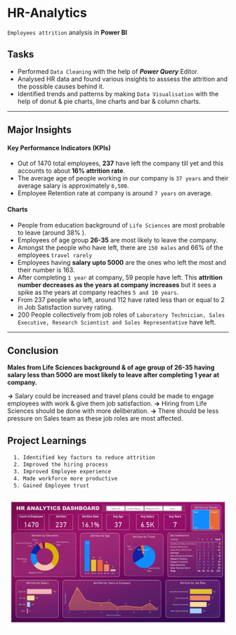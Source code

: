 # HR-Analytics

``Employees attrition`` analysis in **Power BI**  

## Tasks 

- Performed ``Data Cleaning`` with the help of ***Power Query*** Editor.
- Analysed HR data and found various insights to asssess the attrition and the possible causes behind it.
- Identified trends and patterns by making ``Data Visualisation`` with the help of donut & pie charts, line charts and bar & column charts.

***
  
## Major Insights

#### Key Performance Indicators (KPIs)

- Out of 1470 total employees, **237** have left the company till yet and this accounts to about **16% attrition rate**.
- The average age of people working in our company is ``37 years`` and their average salary is approximately ``6,500``.
- Employee Retention rate at company is around ``7 years`` on average.

#### Charts

- People from education background of ``Life Sciences``  are most probable to leave (around 38% ).
- Employees of age group **26-35**  are most likely to leave the company.
- Amongst the people who have left, there are ``150 males`` and 66% of the employees ``travel rarely``
- Employees having **salary upto 5000** are the ones who left the most and their number is 163.
- After completing ``1 year`` at company, 59 people have left. This **attrition number decreases as the years at company increases** but it sees a spike as the years at company reaches ``5 and 10 years``.
- From 237 people who left, around 112 have rated less than or equal to 2 in Job Satisfaction survey rating.
- 200 People collectively from job roles of ``Laboratory Technician, Sales Executive, Research Scientist and Sales Representative`` have left.

***

## Conclusion

**Males from Life Sciences background & of age group of 26-35 having salary less than 5000 are most likely to leave after completing 1 year at company.**  

**->** Salary could be increased and travel plans could be made to engage employees with work & give them job satisfaction.
**->** Hiring from Life Sciences should be done with more deliberation.
**->** There should be less pressure on Sales team as these job roles are most affected.


## Project Learnings 
```
  1. Identified key factors to reduce attrition
  2. Improved the hiring process
  3. Improved Employee experience
  4. Made workforce more productive
  5. Gained Employee trust
```
![HR Analytics Dashboard](https://github.com/manishankarjha/HR-Analytics/blob/main/HR%20Analytics%20Dashboard%20pic.png)

